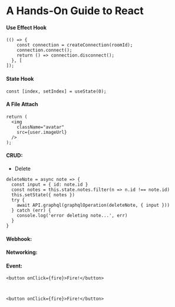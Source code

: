 # A Hands-On Guide to React


#### Use Effect Hook
 

```
(() => {
    const connection = createConnection(roomId);
    connection.connect();
    return () => connection.disconnect();
  }, [
]);
```




#### State Hook

```
const [index, setIndex] = useState(0);
```

#### A File Attach
```
return (
  <img
    className="avatar"
    src={user.imageUrl}
  />
);
```

#### CRUD:
- Delete
```
deleteNote = async note => {
  const input = { id: note.id }
  const notes = this.state.notes.filter(n => n.id !== note.id)
  this.setState({ notes })
  try {
    await API.graphql(graphqlOperation(deleteNote, { input }))
  } catch (err) {
    console.log('error deleting note...', err)
  }
}
```

#### Webhook:

#### Networking:

#### Event:

```
<button onClick={fire}>Fire!</button>

```

```


<button onClick={fire}>Fire!</button>

```
